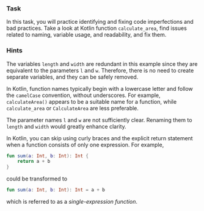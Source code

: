 ### Task

In this task, you will practice identifying and fixing code imperfections and bad practices.
Take a look at Kotlin function `calculate_area`, find issues related to naming, variable usage, and readability, and fix
them.

### Hints

<div class="hint" title="Redundant variable hint">

The variables `length` and `width` are redundant in this example since they are equivalent to the parameters `l`
and `w`.
Therefore, there is no need to create separate variables, and they can be safely removed.
</div>

<div class="hint" title="Naming hint">

In Kotlin, function names typically begin with a lowercase letter and follow the `camelCase` convention, without
underscores.
For example, `calculateArea()` appears to be a suitable name for a function, while `calculate_area` or `CalculateArea`
are less preferable.

The parameter names `l` and `w` are not sufficiently clear. Renaming them to `length` and `width` would greatly enhance
clarity.
</div>

<div class="hint" title="Formatting hint">
In Kotlin, you can skip using curly braces and the explicit return statement when a function consists of only one expression.
For example, 

```kotlin
fun sum(a: Int, b: Int): Int {
    return a + b
}
```

could be transformed to

```kotlin
fun sum(a: Int, b: Int): Int = a + b
```

which is referred to as a _single-expression function_.
</div>
